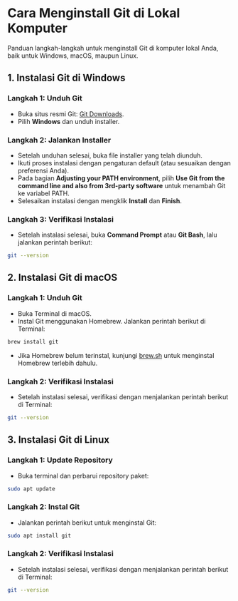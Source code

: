 # Cara Menginstall Git di Lokal Komputer

Panduan langkah-langkah untuk menginstall Git di komputer lokal Anda, baik untuk Windows, macOS, maupun Linux.

## 1. Instalasi Git di Windows

### Langkah 1: Unduh Git
- Buka situs resmi Git: [Git Downloads](https://git-scm.com/downloads).
- Pilih **Windows** dan unduh installer.

### Langkah 2: Jalankan Installer
- Setelah unduhan selesai, buka file installer yang telah diunduh.
- Ikuti proses instalasi dengan pengaturan default (atau sesuaikan dengan preferensi Anda).
- Pada bagian **Adjusting your PATH environment**, pilih **Use Git from the command line and also from 3rd-party software** untuk menambah Git ke variabel PATH.
- Selesaikan instalasi dengan mengklik **Install** dan **Finish**.

### Langkah 3: Verifikasi Instalasi
- Setelah instalasi selesai, buka **Command Prompt** atau **Git Bash**, lalu jalankan perintah berikut:

```bash
git --version

```

## 2. Instalasi Git di macOS

### Langkah 1: Unduh Git
- Buka Terminal di macOS.
- Instal Git menggunakan Homebrew. Jalankan perintah berikut di Terminal:

```bash
brew install git

```
- Jika Homebrew belum terinstal, kunjungi [brew.sh](https://brew.sh/) untuk menginstal Homebrew terlebih dahulu.

### Langkah 2: Verifikasi Instalasi
- Setelah instalasi selesai, verifikasi dengan menjalankan perintah berikut di Terminal:
```bash
git --version

```

## 3. Instalasi Git di Linux

### Langkah 1: Update Repository
- Buka terminal dan perbarui repository paket:
```bash
sudo apt update

```

### Langkah 2: Instal Git
- Jalankan perintah berikut untuk menginstal Git:
```bash
sudo apt install git

```

### Langkah 2: Verifikasi Instalasi
- Setelah instalasi selesai, verifikasi dengan menjalankan perintah berikut di Terminal:
```bash
git --version

```